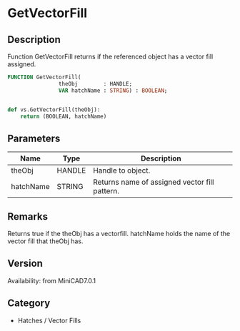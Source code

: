 # GetVectorFill

## Description
Function GetVectorFill returns if the referenced object has a vector fill assigned.

```pascal
FUNCTION GetVectorFill(
				theObj        : HANDLE;
				VAR hatchName : STRING) : BOOLEAN;
```

```python

def vs.GetVectorFill(theObj):
    return (BOOLEAN, hatchName)
```

## Parameters
|Name|Type|Description|
|---|---|---|
|theObj|HANDLE|Handle to object.|
|hatchName|STRING|Returns name of assigned vector fill pattern.|

## Remarks
Returns true if the theObj has a vectorfill. hatchName holds the name of the vector fill that theObj has.

## Version
Availability: from MiniCAD7.0.1
## Category
* Hatches / Vector Fills

